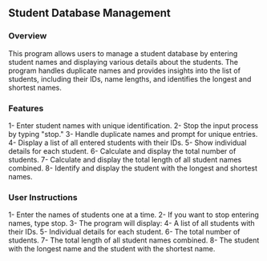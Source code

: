 ## Student Database Management
### Overview
This program allows users to manage a student database by entering student names and displaying various details about the students. The program handles duplicate names and provides insights into the list of students, including their IDs, name lengths, and identifies the longest and shortest names.

### Features
1- Enter student names with unique identification.
2- Stop the input process by typing "stop."
3- Handle duplicate names and prompt for unique entries.
4- Display a list of all entered students with their IDs.
5- Show individual details for each student.
6- Calculate and display the total number of students.
7- Calculate and display the total length of all student names combined.
8- Identify and display the student with the longest and shortest names.

### User Instructions
1- Enter the names of students one at a time.
2- If you want to stop entering names, type stop.
3- The program will display:
4- A list of all students with their IDs.
5- Individual details for each student.
6- The total number of students.
7- The total length of all student names combined.
8- The student with the longest name and the student with the shortest name.
